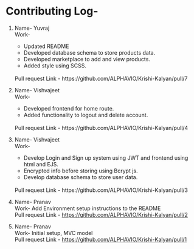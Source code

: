 # Contributing Log-
 
1.  Name- Yuvraj<br/>
    Work-
    * Updated README
    * Developed database schema to store products data.
    * Developed marketplace to add and view products.
    * Added style using SCSS.
    <br/>
    Pull request Link - https://github.com/ALPHAVIO/Krishi-Kalyan/pull/7
    <br/>

1.  Name- Vishvajeet<br/>
    Work- 
    * Developed frontend for home route.
    * Added functionality to logout and delete account.
    <br/>
    Pull request Link - https://github.com/ALPHAVIO/Krishi-Kalyan/pull/4
    <br/>

1.  Name- Vishvajeet<br/>
    Work- 
    * Develop Login and Sign up system using JWT and frontend using html and EJS.
    * Encrypted info before storing using Bcrypt js.
    * Develop database schema to store user data.
    <br/>
    Pull request Link - https://github.com/ALPHAVIO/Krishi-Kalyan/pull/3
    <br/>

1.  Name- Pranav<br/>
    Work- Add Environment setup instructions to the README<br/>
    Pull request Link - https://github.com/ALPHAVIO/Krishi-Kalyan/pull/2
    <br/>

1.  Name- Pranav<br/>
    Work- Initial setup, MVC model<br/>
    Pull request Link - https://github.com/ALPHAVIO/Krishi-Kalyan/pull/1
    <br/>
